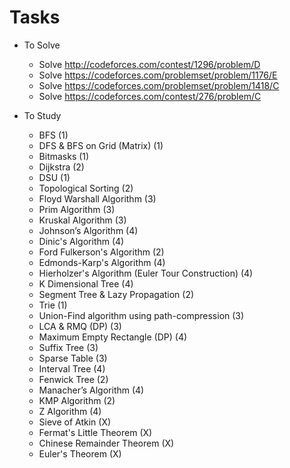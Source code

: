 # Tasks
  + To Solve
    - Solve http://codeforces.com/contest/1296/problem/D
    - Solve https://codeforces.com/problemset/problem/1176/E
    - Solve https://codeforces.com/problemset/problem/1418/C
    - Solve https://codeforces.com/contest/276/problem/C

  + To Study
    - BFS (1)
    - DFS & BFS on Grid (Matrix) (1)
    - Bitmasks (1)
    - Dijkstra (2)
    - DSU (1)
    - Topological Sorting (2)
    - Floyd Warshall Algorithm (3)
    - Prim Algorithm (3)
    - Kruskal Algorithm (3)
    - Johnson’s Algorithm (4)
    - Dinic's Algorithm (4)
    - Ford Fulkerson's Algorithm (2)
    - Edmonds-Karp's Algorithm (4)
    - Hierholzer's Algorithm (Euler Tour Construction) (4)
    - K Dimensional Tree (4)
    - Segment Tree & Lazy Propagation  (2)
    - Trie (1)
    - Union-Find algorithm using path-compression (3)
    - LCA & RMQ (DP) (3)
    - Maximum Empty Rectangle (DP) (4)
    - Suffix Tree (3)
    - Sparse Table (3)
    - Interval Tree (4)
    - Fenwick Tree (2)
    - Manacher’s Algorithm (4)
    - KMP Algorithm (2)
    - Z Algorithm (4)
    - Sieve of Atkin (X)
    - Fermat's Little Theorem (X)
    - Chinese Remainder Theorem (X)
    - Euler's Theorem (X)
